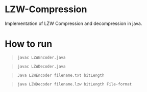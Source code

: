 # LZW-Compression

Implementation of LZW Compression and decompression in java.

# How to run

> `javac LZWEncoder.java  `

> `javac LZWDecoder.java  `

> `Java LZWEncoder filename.txt bitLength  `

> `java LZWDecoder filename.lzw bitLength File-format`
